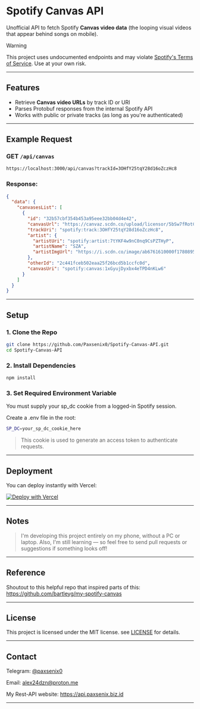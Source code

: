 # Spotify Canvas API

Unofficial API to fetch Spotify **Canvas video data** (the looping visual videos that appear behind songs on mobile).  

> [!WARNING]  
> This project uses undocumented endpoints and may violate [Spotify's Terms of Service](https://www.spotify.com/legal/end-user-agreement/). Use at your own risk.

---

## Features

- Retrieve **Canvas video URLs** by track ID or URI
- Parses Protobuf responses from the internal Spotify API
- Works with public or private tracks (as long as you're authenticated)

---

## Example Request

### GET `/api/canvas`

```bash
https://localhost:3000/api/canvas?trackId=3OHfY25tqY28d16oZczHc8
```

### Response:
```json
{
  "data": {
    "canvasesList": [
      {
        "id": "32b57cbf354b453a95eee32bb04d4e42",
        "canvasUrl": "https://canvaz.scdn.co/upload/licensor/5bSw7fRotCnRCcO9br14W5/video/32b57cbf354b453a95eee32bb04d4e42.cnvs.mp4",
        "trackUri": "spotify:track:3OHfY25tqY28d16oZczHc8",
        "artist": {
          "artistUri": "spotify:artist:7tYKF4w9nC0nq9CsPZTHyP",
          "artistName": "SZA",
          "artistImgUrl": "https://i.scdn.co/image/ab6761610000f1780895066d172e1f51f520bc65"
        },
        "otherId": "2c441fceb502eaa25f26bcd5b1ccfc0d",
        "canvasUri": "spotify:canvas:1xGyujDyxbx4eTPD4nKLw6"
      }
    ]
  }
}
```

---

## Setup

### 1. Clone the Repo

```bash
git clone https://github.com/Paxsenix0/Spotify-Canvas-API.git
cd Spotify-Canvas-API
```

### 2. Install Dependencies

```bash
npm install
```

### 3. Set Required Environment Variable

You must supply your sp_dc cookie from a logged-in Spotify session.

Create a .env file in the root:

```bash
SP_DC=your_sp_dc_cookie_here
```

> This cookie is used to generate an access token to authenticate requests.

---

## Deployment

You can deploy instantly with Vercel:

[![Deploy with Vercel](https://vercel.com/button)](https://vercel.com/new/clone?repository-url=https%3A%2F%2Fgithub.com%2FPaxsenix0%2FSpotify-Canvas-API%2Ftree%2Fmain&project-name=Spotify-Canvas-API&repository-name=Spotify-Canvas-API&env=SP_DC&envDescription=SP_DC%20is%20needed%20for%20this%20for%20authentication%20to%20be%20working%20fine&envLink=https%3A%2F%2Fwww.spotify.com%2F&redirect-url=https%3A%2F%2Fgithub.com%2FPaxsenix0%2FSpotify-Canvas-API)

---

## Notes

> I'm developing this project entirely on my phone, without a PC or laptop. Also, I'm still learning — so feel free to send pull requests or suggestions if something looks off!

---

## Reference

Shoutout to this helpful repo that inspired parts of this:
https://github.com/bartleyg/my-spotify-canvas

---

## License

This project is licensed under the MIT license. see [LICENSE](https://github.com/Paxsenix0/Spotify-Canvas-API/blob/initial/LICENSE) for details.

---

## Contact

Telegram: [@paxsenix0](https://t.me/paxsenix0)

Email: alex24dzn@proton.me

My Rest-API website: https://api.paxsenix.biz.id

---